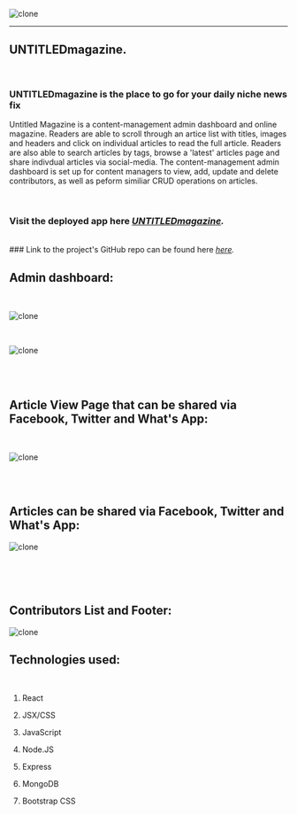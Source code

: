 
![clone](https://imgur.com/OYE8fVz.png)




_____________________________________________________________________________________


<!-- ![clone](https://imgur.com/2wai22O.png) -->


## UNTITLEDmagazine. 

<br>

### UNTITLEDmagazine is the place to go for your daily niche news fix
Untitled Magazine is a content-management admin dashboard and online magazine. Readers are able to scroll through an artice list with titles, images and headers and click on individual articles to read the full article. Readers are also able to search articles by tags, browse a 'latest' articles page and share indivdual articles via social-media. The content-management admin dashboard is set up for content managers to view, add, update and delete contributors, as well as peform similiar CRUD operations on articles.

<br>

### Visit the deployed app here <em><a href="https://untitled-magazine.herokuapp.com/">UNTITLEDmagazine</a>.</em> 
<br>
### Link to the project's GitHub repo can be found here <em><a href="https://github.com/tatyanakarlen/Untitled-Magazine">here</a>.</em>
<br>

## Admin dashboard:

<br>

![clone](https://imgur.com/gL3NI4k.png)


<br>


![clone](https://imgur.com/Adws0ge.png)



<br>
<br>

## Article View Page that can be shared via Facebook, Twitter and What's App:

<br>

![clone](https://imgur.com/c9bLTKF.png)

<br>
<br>

## Articles can be shared via Facebook, Twitter and What's App:

![clone](https://imgur.com/HQMpzIw.png)





<br>
<br>
<br>

## Contributors List and Footer:
![clone](https://imgur.com/25rIMod.png)




## Technologies used:
<br>

1. React

2. JSX/CSS

3. JavaScript

4. Node.JS

5. Express

6. MongoDB

7. Bootstrap CSS

<br>
<br>
<br>
<br>

